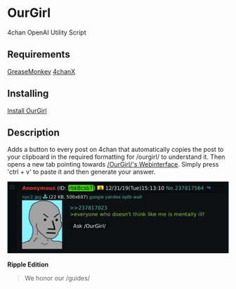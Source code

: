 # OurGirl
4chan OpenAI Utility Script
## Requirements
[GreaseMonkey](https://addons.mozilla.org/en-US/firefox/addon/greasemonkey/)
[4chanX](https://github.com/ccd0/4chan-x)
## Installing
[Install OurGirl](https://raw.githubusercontent.com/ti2782/OurGirl/raw/master/ourgirl.user.js)
## Description
Adds a button to every post on 4chan that automatically copies the post to your clipboard in the required formatting for /ourgirl/ to understand it. Then opens a new tab pointing towards [/OurGirl/'s Webinterface](https://talktotransformer.com). Simply press 'ctrl + v' to paste it and then generate your answer.

![Button Showcase](/showcase.png)

**Ripple Edition**
> We honor our /guides/
